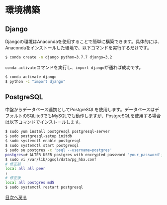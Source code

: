 # 環境構築

## Django

Djangoの環境はAnacondaを使用することで簡単に構築できます。具体的には、Anacondaをインストールした環境で、以下コマンドを実行するだけです。

```sh
$ conda create -n django python=3.7.7 django=3.2
```

```conda activate```コマンドを実行し、```import django```が通れば成功です。

```sh
$ conda activate django
$ python -c "import django"
```

## PostgreSQL

中盤からデータベース連携としてPostgreSQLを使用します。データベースはデフォルトのSQLite3でもMySQLでも動作しますが、PostgreSQLを使用する場合は以下コマンドでインストールします。

```sh
$ sudo yum install postgresql postgresql-server
$ sudo postgresql-setup initdb
$ sudo systemctl enable postgresql
$ sudo systemctl start postgresql
$ sudo su postgres -c 'psql --username=postgres'
postgres=# ALTER USER postgres with encrypted password 'your_password';
$ sudo vi /var/lib/pgsql/data/pg_hba.conf
# 修正前
local all all peer
↓
# 修正後
local all postgres md5
$ sudo systemctl restart postgresql
```

[目次へ戻る](https://github.com/JuvenileTalk9/Django)
